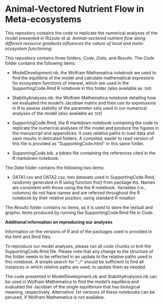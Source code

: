 # Animal-Vectored Nutrient Flow in Meta-ecosystems

This repository contains the code to replicate the numerical analyses of the model presented in Rizzuto et al. _Animal-vectored nutrient flow along different resource gradients influences the nature of local and meta-ecosystem functioning_.

This repository contains three folders, *Code*, *Data*, and *Results*. The *Code* folder contains the following items:

  * ModelDevelopment.nb, the Wolfram Mathematica notebook we used to find the equilibria of the model and calculate mathematical expresions for ecosystem functions of interest, which are used in the SupportingCode.Rmd R notebook in this folder (also available as .txt)

  * StabilityAnalyses.nb, the Wolfram Mathematica notebook detailing how we evaluated the model’s Jacobian matrix and then use its expressions in R to assess stability of the parameter sets used in our numerical analyses of the model (also available as .txt)

  * SupportingCode.Rmd, the R markdown notebook containing the code to replicate the numerical analyses of the model and produce the figures in the manuscript and appendices. It uses relative paths to load data and save results in deticated folders. A compiled, easier to read version of this file is provided as "SupportingCode.html" in this same folder.

  * SupportingCode.bib, a bibtex file containing the references cited in the R markdown notebook.

The *Data* folder contains the following two items:

  * DATA1.csv and DATA2.csv, two datasets used in SupportingCode.Rmd, randomly generated in R using function lhs() from package lhs. Names are consistent with those using the the R notebook. Variables (i.e., columns) do not have names and are referred throughout the R notebook by their relative position, using standard R notation

The *Results* folder contains no items, as it is used to store the textual and graphic items produced by running the SupportingCode.Rmd file in *Code*.

**Additional information on reproducing our analyses**

Information on the versions of R and of the packages used is provided in the html and Rmd files.

To reproduce our model analyses, please run all code chunks or knit the SupportingCode.Rmd file. Please note that any change to the structure of the folder needs to be reflected in an update to the relative paths used in this notebook. A simple search for “../“ should be sufficient to find all instances in which relative paths are used, to update them as needed.

The code presented in ModelDevelopment.nb and StabilityAnalyses.nb can be used in Wolfram Mathematica to find the model’s equilibria and evaluated the Jacobian of the single equilibrium that has biological meaning, respectively. Alternative .txt versions of these notebooks can be perused, if Wolfram Mathematica is not available.
